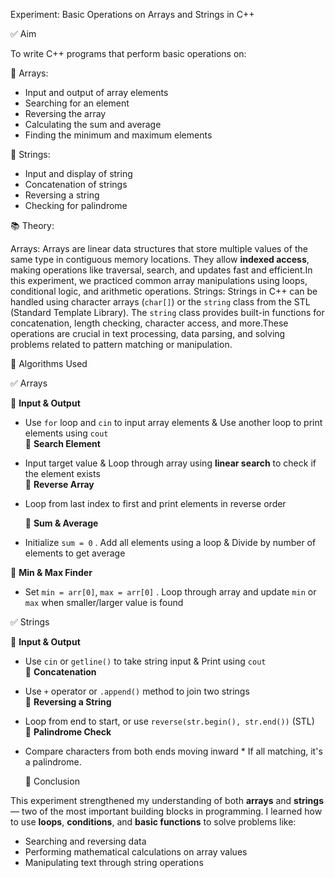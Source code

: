  Experiment: Basic Operations on Arrays and Strings in C++

 ✅ Aim

To write C++ programs that perform basic operations on:

🔸 Arrays:
- Input and output of array elements  
- Searching for an element  
- Reversing the array  
- Calculating the sum and average  
- Finding the minimum and maximum elements  

🔸 Strings:
- Input and display of string  
- Concatenation of strings  
- Reversing a string  
- Checking for palindrome  

 📚 Theory:
 
 Arrays:
Arrays are linear data structures that store multiple values of the same type in contiguous memory locations. They allow **indexed access**, making operations like traversal, search, and updates fast and efficient.In this experiment, we practiced common array manipulations using loops, conditional logic, and arithmetic operations.
 Strings:
Strings in C++ can be handled using character arrays (`char[]`) or the `string` class from the STL (Standard Template Library). The `string` class provides built-in functions for concatenation, length checking, character access, and more.These operations are crucial in text processing, data parsing, and solving problems related to pattern matching or manipulation.

🧠 Algorithms Used

 ✅ Arrays

🔹 **Input & Output**  
- Use `for` loop and `cin` to input array elements & Use another loop to print elements using `cout`  
🔹 **Search Element**  
- Input target value & Loop through array using **linear search** to check if the element exists  
🔹 **Reverse Array**  
- Loop from last index to first and print elements in reverse order

  🔹 **Sum & Average**  
- Initialize `sum = 0` . Add all elements using a loop & Divide by number of elements to get average  

🔹 **Min & Max Finder**  
- Set `min = arr[0]`, `max = arr[0]` . Loop through array and update `min` or `max` when smaller/larger value is found  

 ✅ Strings

🔹 **Input & Output**  
- Use `cin` or `getline()` to take string input & Print using `cout`  
🔹 **Concatenation**  
- Use `+` operator or `.append()` method to join two strings  
🔹 **Reversing a String**  
- Loop from end to start, or use `reverse(str.begin(), str.end())` (STL)  
🔹 **Palindrome Check**  
- Compare characters from both ends moving inward  * If all matching, it's a palindrome.

  📝 Conclusion

This experiment strengthened my understanding of both **arrays** and **strings** — two of the most important building blocks in programming. I learned how to use **loops**, **conditions**, and **basic functions** to solve problems like:

- Searching and reversing data  
- Performing mathematical calculations on array values  
- Manipulating text through string operations  
